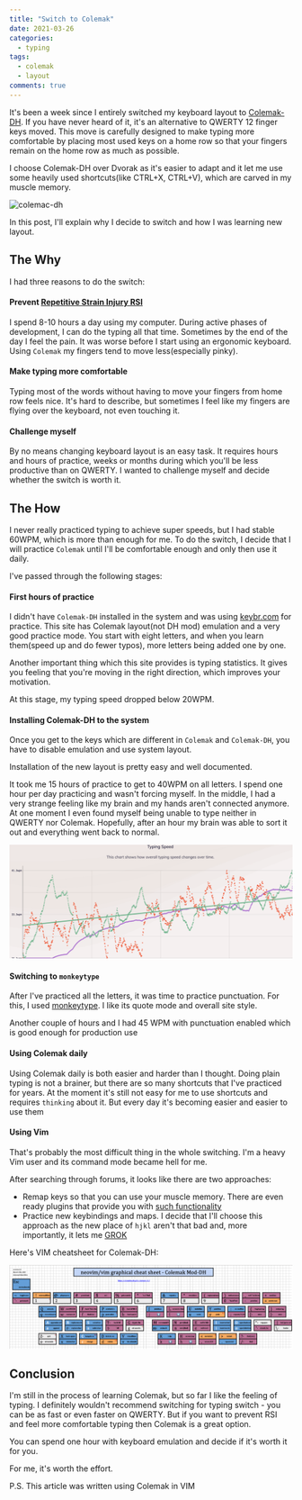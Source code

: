 ```yaml
---
title: "Switch to Colemak"
date: 2021-03-26
categories:
  - typing
tags:
  - colemak
  - layout
comments: true
---
```


It's been a week since I entirely switched my keyboard layout to [Colemak-DH](https://colemakmods.github.io/mod-dh/).
If you have never heard of it, it's an alternative to QWERTY 12 finger keys
moved.
This move is carefully designed to make typing more comfortable by placing
most used keys on a home row so that your fingers remain on the home row as much
as possible.

I choose Colemak-DH over Dvorak as it's easier to adapt and it let me use some
heavily used shortcuts(like CTRL+X, CTRL+V), which are carved in my muscle
memory.

![colemac-dh](https://colemakmods.github.io/mod-dh/gfx/colemak_dh_main_matrix.png)

In this post, I'll explain why I decide to switch and how I was learning new
layout.

## The Why

I had three reasons to do the switch:

#### Prevent [Repetitive Strain Injury RSI](https://web.eecs.umich.edu/~cscott/rsi.html)

I spend 8-10 hours a day using my computer. During active phases of
development, I can do the typing all that time. Sometimes by the end of the day
I feel the pain. It was worse before I start using an ergonomic keyboard. Using
`Colemak` my fingers tend to move less(especially pinky).

#### Make typing more comfortable

Typing most of the words without having to move your fingers from home row
feels nice. It's hard to describe, but sometimes I feel like my fingers
are flying over the keyboard, not even touching it.

#### Challenge myself

By no means changing keyboard layout is an easy task. It requires hours and
hours of practice, weeks or months during which you'll be less productive than
on QWERTY. I wanted to challenge myself and decide whether the switch is worth
it.


## The How

I never really practiced typing to achieve super speeds, but I had stable 60WPM,
which is more than enough for me. To do the switch, I decide that I will practice
`Colemak` until I'll be comfortable enough and only then use it daily.

I've passed through the following stages:

#### First hours of practice

I didn't have `Colemak-DH` installed in the system and was using [keybr.com](https://www.keybr.com/)
for practice. This site has Colemak layout(not DH mod) emulation and a very
good practice mode. You start with eight letters, and when you learn them(speed
up and do fewer typos), more letters being added one by one.

Another important thing which this site provides is typing statistics. It gives
you feeling that you're moving in the right direction, which improves your
motivation.

At this stage, my typing speed dropped below 20WPM.

#### Installing Colemak-DH to the system

Once you get to the keys which are different in `Colemak` and `Colemak-DH`, you
have to disable emulation and use system layout.

Installation of the new layout is pretty easy and well documented.

It took me 15 hours of practice to get to 40WPM on all letters. I spend one
hour per day practicing and wasn't forcing myself. In the middle, I had a very
strange feeling like my brain and my hands aren't connected anymore. At one
moment I even found myself being unable to type neither in QWERTY nor Colemak.
Hopefully, after an hour my brain was able to sort it out and everything went back
to normal.

![40wpm](/assets/images/colemak-40wpm.png)

#### Switching to `monkeytype`

After I've practiced all the letters, it was time to practice punctuation.
For this, I used [monkeytype](https://monkeytype.com/). I like its quote mode
and overall site style.

Another couple of hours and I had 45 WPM with punctuation enabled which is good
enough for production use

#### Using Colemak daily

Using Colemak daily is both easier and harder than I thought. Doing
plain typing is not a brainer, but there are so many shortcuts that I've practiced
for years. At the moment it's still not easy for me to use shortcuts and requires
`thinking` about it. But every day it's becoming easier and easier to use them

#### Using Vim

That's probably the most difficult thing in the whole switching. I'm a heavy
Vim user and its command mode became hell for me.

After searching through forums, it looks like there are two approaches:
* Remap keys so that you can use your muscle memory. There are even ready plugins
that provide you with [such functionality](https://github.com/theniceboy/nvim)
* Practice new keybindings and maps. I decide that I'll choose this approach
as the new place of `hjkl` aren't that bad and, more importantly, it lets me [GROK](https://gist.github.com/nifl/1178878)

Here's VIM cheatsheet for Colemak-DH:

![Colemak-DH VIM](/assets/images/colemak-vim.png)

## Conclusion

I'm still in the process of learning Colemak, but so far I like the feeling
of typing.
I definitely wouldn't recommend switching for typing switch - you can be as
fast or even faster on QWERTY. But if you want to prevent RSI and feel more
comfortable typing then Colemak is a great option.

You can spend one hour with keyboard emulation and decide if it's worth it for
you.

For me, it's worth the effort.

P.S. This article was written using Colemak in VIM
